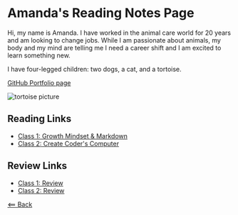# Amanda's Reading Notes Page

Hi, my name is Amanda. I have worked in the animal care world for 20 years and am looking to change jobs. While I am passionate about animals, my body and my mind are telling me I need a career shift and I am excited to learn something new. 

I have four-legged children: two dogs, a cat, and a tortoise.

[GitHub Portfolio page](https://github.com/ashaff24)

![tortoise picture](https://www.thesprucepets.com/thmb/ZhoosbjJW0_47-asAJBy23wo1v8=/960x0/filters:no_upscale():max_bytes(150000):strip_icc():format(webp)/Indianstartortoise-GettyImages-158473585-590f87235f9b586470b20633.jpg)

## Reading Links

- [Class 1: Growth Mindset & Markdown](Markdown.md)
- [Class 2: Create Coder's Computer](Coders_Computer.md)

## Review Links

- [Class 1: Review](class1_review.md)
- [Class 2: Review](class2_review.md)

[<== Back](README.md)


